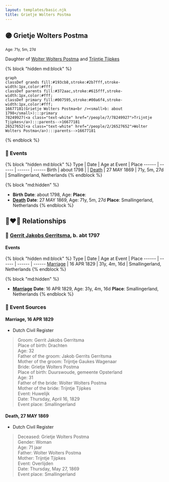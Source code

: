 ```yaml
---
layout: templates/basic.njk
title: Grietje Wolters Postma
---
```

## 🟣 Grietje Wolters Postma
<small>Age: 71y, 5m, 27d</small>

Daughter of [Wolter Wolters Postma](/people/2/26527652) and [Trijntje Tjipkes](/people/7/78249927)

{% block "hidden md:block" %}
```mermaid
graph
classDef grands fill:#193cb8,stroke:#2b7fff,stroke-width:1px,color:#fff;
classDef parents fill:#372aac,stroke:#615fff,stroke-width:1px,color:#fff;
classDef primary fill:#007595,stroke:#00a6f4,stroke-width:1px,color:#fff;
16677181(Grietje Wolters Postma<br /><small>b: about 1798</small>):::primary
78249927(<a class="text-white" href="/people/7/78249927">Trijntje Tjipkes</a>):::parents-->16677181
26527652(<a class="text-white" href="/people/2/26527652">Wolter Wolters Postma</a>):::parents-->16677181
```
{% endblock %}

### 📆 Events

{% block "hidden md:block" %}
Type | Date | Age at Event | Place
------ | ------ | ------ | ------
Birth | about 1798 |  |
[Death](#event-event-3) | 27 MAY 1869 | 71y, 5m, 27d | Smallingerland, Netherlands
{% endblock %}

{% block "md:hidden" %}
- **Birth**
**Date**: about 1798, Age:
**Place**:
- **[Death](#event-event-3)**
**Date**: 27 MAY 1869, Age: 71y, 5m, 27d
**Place**: Smallingerland, Netherlands
{% endblock %}

## 👩‍❤️‍👨 Relationships

### 🔵 [Gerrit Jakobs Gerritsma](/people/1/16313438), b. abt 1797

#### Events

{% block "hidden md:block" %}
Type | Date | Age at Event | Place
------ | ------ | ------ | ------
[Marriage](#event-family-0-event-0) | 16 APR 1829 | 31y, 4m, 16d | Smallingerland, Netherlands
{% endblock %}

{% block "md:hidden" %}
- **[Marriage](#event-family-0-event-0)**
**Date**: 16 APR 1829, Age: 31y, 4m, 16d
**Place**: Smallingerland, Netherlands
{% endblock %}

### 📰 Event Sources

#### <a id="event-family-0-event-0"></a> Marriage, 16 APR 1829
* Dutch Civil Register
>   
  > Groom: Gerrit Jakobs Gerritsma  
  > Place of birth: Drachten  
  > Age: 32  
  > Father of the groom: Jakob Gerrits Gerritsma  
  > Mother of the groom: Trijntje Gaukes Wagenaar  
  > Bride: Grietje Wolters Postma  
  > Place of birth: Duurswoude, gemeente Opsterland  
  > Age: 31  
  > Father of the bride: Wolter Wolters Postma  
  > Mother of the bride: Trijntje Tjipkes  
  > Event: Huwelijk  
  > Date: Thursday, April 16, 1829  
  > Event place: Smallingerland

#### <a id="event-event-3"></a> Death, 27 MAY 1869
* Dutch Civil Register
>   
  > Deceased: Grietje Wolters Postma  
  > Gender: Woman  
  > Age: 71 jaar  
  > Father: Wolter Wolters Postma  
  > Mother: Trijntje Tjipkes  
  > Event: Overlijden  
  > Date: Thursday, May 27, 1869  
  > Event place: Smallingerland